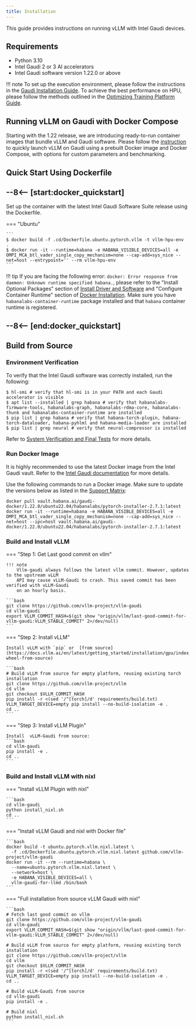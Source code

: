 ```yaml
---
title: Installation
---
```


This guide provides instructions on running vLLM with Intel Gaudi devices.

## Requirements

- Python 3.10
- Intel Gaudi 2 or 3 AI accelerators
- Intel Gaudi software version 1.22.0 or above

!!! note
    To set up the execution environment, please follow the instructions in the [Gaudi Installation Guide](https://docs.habana.ai/en/latest/Installation_Guide/index.html).
    To achieve the best performance on HPU, please follow the methods outlined in the
    [Optimizing Training Platform Guide](https://docs.habana.ai/en/latest/PyTorch/Model_Optimization_PyTorch/Optimization_in_Training_Platform.html).

## Running vLLM on Gaudi with Docker Compose

Starting with the 1.22 release, we are introducing ready-to-run container images that bundle vLLM and Gaudi software. Please follow the [instruction](https://github.com/vllm-project/vllm-gaudi/tree/main/.cd) to quickly launch vLLM on Gaudi using a prebuilt Docker image and Docker Compose, with options for custom parameters and benchmarking.

## Quick Start Using Dockerfile

## --8<-- [start:docker_quickstart]

Set up the container with the latest Intel Gaudi Software Suite release using the Dockerfile.

=== "Ubuntu"

    ```
    $ docker build -f .cd/Dockerfile.ubuntu.pytorch.vllm -t vllm-hpu-env  .
    $ docker run -it --runtime=habana -e HABANA_VISIBLE_DEVICES=all -e OMPI_MCA_btl_vader_single_copy_mechanism=none --cap-add=sys_nice --net=host --entrypoint='' --rm vllm-hpu-env
    ```

!!! tip
    If you are facing the following error: `docker: Error response from daemon: Unknown runtime specified habana.`, please refer to the "Install Optional Packages" section
    of [Install Driver and Software](https://docs.habana.ai/en/latest/Installation_Guide/Driver_Installation.html#install-driver-and-software) and "Configure Container
    Runtime" section of [Docker Installation](https://docs.habana.ai/en/latest/Installation_Guide/Installation_Methods/Docker_Installation.html#configure-container-runtime).
    Make sure you have ``habanalabs-container-runtime`` package installed and that ``habana`` container runtime is registered.

## --8<-- [end:docker_quickstart]

## Build from Source

### Environment Verification

To verify that the Intel Gaudi software was correctly installed, run the following:

    $ hl-smi # verify that hl-smi is in your PATH and each Gaudi accelerator is visible
    $ apt list --installed | grep habana # verify that habanalabs-firmware-tools, habanalabs-graph, habanalabs-rdma-core, habanalabs-thunk and habanalabs-container-runtime are installed
    $ pip list | grep habana # verify that habana-torch-plugin, habana-torch-dataloader, habana-pyhlml and habana-media-loader are installed
    $ pip list | grep neural # verify that neural-compressor is installed

Refer to [System Verification and Final Tests](https://docs.habana.ai/en/latest/Installation_Guide/System_Verification_and_Final_Tests.html) for more details.

### Run Docker Image

It is highly recommended to use the latest Docker image from the Intel Gaudi vault.
Refer to the [Intel Gaudi documentation](https://docs.habana.ai/en/latest/Installation_Guide/Bare_Metal_Fresh_OS.html#pull-prebuilt-containers) for more details.

Use the following commands to run a Docker image. Make sure to update the versions below as listed in the [Support Matrix](https://docs.habana.ai/en/latest/Support_Matrix/Support_Matrix.html):

    docker pull vault.habana.ai/gaudi-docker/1.22.0/ubuntu22.04/habanalabs/pytorch-installer-2.7.1:latest
    docker run -it --runtime=habana -e HABANA_VISIBLE_DEVICES=all -e OMPI_MCA_btl_vader_single_copy_mechanism=none --cap-add=sys_nice --net=host --ipc=host vault.habana.ai/gaudi-docker/1.22.0/ubuntu22.04/habanalabs/pytorch-installer-2.7.1:latest

### Build and Install vLLM

=== "Step 1: Get Last good commit on vllm"

    !!! note
        Vllm-gaudi always follows the latest vllm commit. However, updates to the upstream vLLM
        API may cause vLLM-Gaudi to crash. This saved commit has been verified with vLLM-Gaudi
        on an hourly basis.

    ```bash
    git clone https://github.com/vllm-project/vllm-gaudi
    cd vllm-gaudi
    export VLLM_COMMIT_HASH=$(git show "origin/vllm/last-good-commit-for-vllm-gaudi:VLLM_STABLE_COMMIT" 2>/dev/null)
    ```

=== "Step 2: Install vLLM"

    Install vLLM with `pip` or  [from source](https://docs.vllm.ai/en/latest/getting_started/installation/gpu/index.html#build-wheel-from-source)
    
    ```bash
    # Build vLLM from source for empty platform, reusing existing torch installation
    git clone https://github.com/vllm-project/vllm
    cd vllm
    git checkout $VLLM_COMMIT_HASH
    pip install -r <(sed '/^[torch]/d' requirements/build.txt)
    VLLM_TARGET_DEVICE=empty pip install --no-build-isolation -e .
    cd ..
    ```

=== "Step 3: Install vLLM Plugin"

    Install  vLLM-Gaudi from source:
    ```bash
    cd vllm-gaudi
    pip install -e .
    cd ..
    ```

### Build and Install vLLM with nixl

=== "Install vLLM Plugin with nixl"

    ```bash
    cd vllm-gaudi
    python install_nixl.sh
    cd ..
    ```

=== "Install vLLM Gaudi and nixl with Docker file"

    ```bash
    docker build -t ubuntu.pytorch.vllm.nixl.latest \
      -f .cd/Dockerfile.ubuntu.pytorch.vllm.nixl.latest github.com/vllm-project/vllm-gaudi
    docker run -it --rm --runtime=habana \
      --name=ubuntu.pytorch.vllm.nixl.latest \
      --network=host \
      -e HABANA_VISIBLE_DEVICES=all \
      vllm-gaudi-for-llmd /bin/bash
    ```

=== "Full installation from source vLLM Gaudi with nixl"

    ```bash
    # Fetch last good commit on vllm
    git clone https://github.com/vllm-project/vllm-gaudi
    cd vllm-gaudi
    export VLLM_COMMIT_HASH=$(git show "origin/vllm/last-good-commit-for-vllm-gaudi:VLLM_STABLE_COMMIT" 2>/dev/null)
    
    # Build vLLM from source for empty platform, reusing existing torch installation
    git clone https://github.com/vllm-project/vllm
    cd vllm
    git checkout $VLLM_COMMIT_HASH
    pip install -r <(sed '/^[torch]/d' requirements/build.txt)
    VLLM_TARGET_DEVICE=empty pip install --no-build-isolation -e .
    cd ..
    
    # Build vLLM-Gaudi from source
    cd vllm-gaudi
    pip install -e .
    
    # Build nixl
    python install_nixl.sh
    ```
